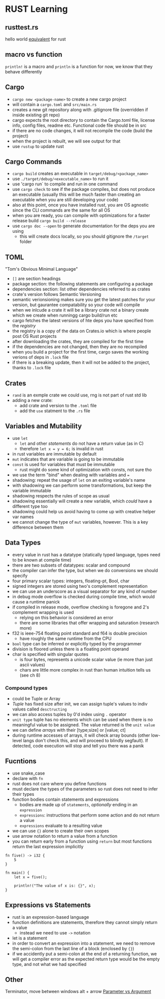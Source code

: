 # RUST Learning

## rusttest.rs
hello world [equivalent](https://www.techrepublic.com/article/how-to-install-rust-on-linux/) for rust

## macro vs function
`println!` is a macro and `println` is a function
for now, we know that they behave differently 

## Cargo
- `cargo new <package-name>` to create a new cargo project
- will contain a `cargo.toml` and `src/main.rs`
- creates a new git repository along with .gitignore file (overridden if inside existing git repo)
- cargo expects the root directory to contain the Cargo.toml file, license info, config files, readme etc. Functional code file should be in src
- if there are no code changes, it will not recompile the code (build the project)
- when the project is rebuilt, we will see output for that
- use `rustup` to update rust

## Cargo Commands
- `cargo build` creates an executable in `target/debug/<package_name>`
- use `./target/debug/<executable_name>` to run it
- use 'cargo run` to compile and run in one command
- use `cargo check` to see if the package compiles, but does not produce an executable (usually this will be much faster than creating an executable when you are still developing your code)
- also at this point, once you have installed rust, you are OS agnostic since the CLI commands are the same for all OS
- when you are ready, you can compile with optimizations for a faster release build `cargo build --release`
- use `cargo doc --open` to generate documentation for the deps you are using
	- this will create docs locally, so you should gitignore the `/target` folder
## TOML
"Tom's Obvious Minimal Language"
- `[]` are section headings
- package section: the following statements are configuring a package
- dependencies section: list other dependencies referred to as crates 
- crate's version follows Semantic Versioning
- semantic verionsioning makes sure you get the latest patches for your version, but gaurantee compatability so your code will compile
- when we inlcude a crate it will be a library crate not a binary create which we create when runningg cargo build/run etc
- cargo fetches the latest versions of hte deps you have specified from the *registry*
- the registry is a copy of the data on Crates.io which is where people post OS Rust projects
- after downloading the crates, they are compiled for the first time
- if the dependencies are not changed, then they are no recompiled
- when you build a project for the first time, cargo saves the working verions of deps in `.lock` file
- if there is a breaking update, then it will not be added to the project, thanks to `.lock` file


## Crates
- `rand` is an exmple crate we could use, rng is not part of rust std lib
- adding a new crate:
	- add crate and version to the `.toml` file
	- add the `use` statment to the `.rs` file


## Variables and Mutability
- use `let`
	- `let` and other *statements* do not have a return value (as in C)
	- therefore `let x = y = 6;` is invalid in rust
- in rust variables are immutable by default
- `mut` indicates that are variable is going to be immutable
- `const` is used for variables that must be immutable
	- rust might do some kind of optimization with consts, not sure tho
- we use the term "bind" when dealing with variables and `=`
- shadowing: repeat the usage of `let` on an exiting variable's name
- with shadowing we can perform some transformations, but keep the variable immutable
- shadowing respects the rules of scope as usual
- shadowing essentially will create a new variable, which *could* have a different type too
- shadowing could help us avoid having to come up with creative helper var names
- we cannot change the type of `mut` variables, however. This is a key difference between them

## Data Types
- every value in rust has a datatype (statically typed language, types need to be known at compile time)
- there are two subsets of datatypes: scalar and compound
- the compiler can infer the type, but when we do conversions we should specify
- four primary scalar types: integers, floating-pt, Bool, char
- signed integers are stored using two's complement representation
- we can use an underscore as a visual separator for any kind of number
- in debug mode overflow is checked during compile time, which would cause a runtime panick
- if compiled in release mode, overflow checking is foregone and 2's complement wrapping is used
	- relying on this behavior is considered an error
	- there are some libraries that offer wrapping and saturation (research more)
- f32 is ieee-754 floating point standard and f64 is double precision
	- have roughly the same runtime from the CPU
- `bool` type can be inferred or explicitly typed by the programmer
- division is floored unless there is a floating point operand
- char is specified with singular quotes
	- is four bytes, represents a unicode scalar value (ie more than just ascii values)
	- chars are little more complex in rust than human intuition tells us (see ch 8)
### Compound types
- could be Tuple or Array
- *Tuple* has fixed size after init, we can assign tuple's values to indiv values called `desctructing`
- we can also access tuples by 0'd index using `.` operator
- `unit type` tuple has no elements which can be used when there is no meaningful value to be assigned. The value returned is the `unit value`
- we can define *arrays* with their [type;size] or [value; ct]
- during runtime accesses of arrays, it will check array bounds (other low-level langs don't check this, and will proceed to blindly segfault). If detected, code execution will stop and tell you there was a panik

## Fucntions
- use snake_case
- declare with `fn`
- rust does not care where you define functions
- must declare the types of the parameters so rust does not need to infer their types
- function bodies contain statements and expressions
	- bodies are made up of `statements`, *optionally* ending in an `expression`
	- `expressions`: instructions that perform some action and do not return a value
	- `expressions` evaluate to a resulting value
- we can use `{}` alone to create their own scopes
- use arrow notation to return a value from a function
- you can return early from a function using `return` but most functions return the last expression implicitly

```
fn five() -> i32 {
    5
}

fn main() {
    let x = five();

    println!("The value of x is: {}", x);
}

```

## Expressions vs Statements
- rust is an expression-based language
- function definitions are statements, therefore they cannot simply return a value
	- instead we need to use `->` notation
- let is a statement
- in order to convert an expression into a statement, we need to remove the semi-colon from the last line of a block (enclosed by `{}`)
- if we accidently put a semi-colon at the end of a returning function, we will get a compiler error as the expected return type would be the empty type, and not what we had specified


## Other
Terminator, move between windows alt + arrow
[Parameter vs Argument](https://stackoverflow.com/a/23992345)

